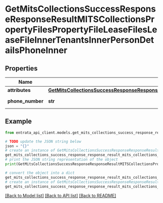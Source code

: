 # GetMitsCollectionsSuccessResponseResponseResultMITSCollectionsPropertyFilesPropertyFileLeaseFilesLeaseFileInnerTenantsInnerPersonDetailsPhoneInner


## Properties

Name | Type | Description | Notes
------------ | ------------- | ------------- | -------------
**attributes** | [**GetMitsCollectionsSuccessResponseResponseResultMITSCollectionsPropertyFilesPropertyFileLeaseFilesLeaseFileInnerTenantsInnerPersonDetailsPhoneInnerAttributes**](GetMitsCollectionsSuccessResponseResponseResultMITSCollectionsPropertyFilesPropertyFileLeaseFilesLeaseFileInnerTenantsInnerPersonDetailsPhoneInnerAttributes.md) |  | 
**phone_number** | **str** | Phone number | 

## Example

```python
from entrata_api_client.models.get_mits_collections_success_response_response_result_mits_collections_property_files_property_file_lease_files_lease_file_inner_tenants_inner_person_details_phone_inner import GetMitsCollectionsSuccessResponseResponseResultMITSCollectionsPropertyFilesPropertyFileLeaseFilesLeaseFileInnerTenantsInnerPersonDetailsPhoneInner

# TODO update the JSON string below
json = "{}"
# create an instance of GetMitsCollectionsSuccessResponseResponseResultMITSCollectionsPropertyFilesPropertyFileLeaseFilesLeaseFileInnerTenantsInnerPersonDetailsPhoneInner from a JSON string
get_mits_collections_success_response_response_result_mits_collections_property_files_property_file_lease_files_lease_file_inner_tenants_inner_person_details_phone_inner_instance = GetMitsCollectionsSuccessResponseResponseResultMITSCollectionsPropertyFilesPropertyFileLeaseFilesLeaseFileInnerTenantsInnerPersonDetailsPhoneInner.from_json(json)
# print the JSON string representation of the object
print(GetMitsCollectionsSuccessResponseResponseResultMITSCollectionsPropertyFilesPropertyFileLeaseFilesLeaseFileInnerTenantsInnerPersonDetailsPhoneInner.to_json())

# convert the object into a dict
get_mits_collections_success_response_response_result_mits_collections_property_files_property_file_lease_files_lease_file_inner_tenants_inner_person_details_phone_inner_dict = get_mits_collections_success_response_response_result_mits_collections_property_files_property_file_lease_files_lease_file_inner_tenants_inner_person_details_phone_inner_instance.to_dict()
# create an instance of GetMitsCollectionsSuccessResponseResponseResultMITSCollectionsPropertyFilesPropertyFileLeaseFilesLeaseFileInnerTenantsInnerPersonDetailsPhoneInner from a dict
get_mits_collections_success_response_response_result_mits_collections_property_files_property_file_lease_files_lease_file_inner_tenants_inner_person_details_phone_inner_from_dict = GetMitsCollectionsSuccessResponseResponseResultMITSCollectionsPropertyFilesPropertyFileLeaseFilesLeaseFileInnerTenantsInnerPersonDetailsPhoneInner.from_dict(get_mits_collections_success_response_response_result_mits_collections_property_files_property_file_lease_files_lease_file_inner_tenants_inner_person_details_phone_inner_dict)
```
[[Back to Model list]](../README.md#documentation-for-models) [[Back to API list]](../README.md#documentation-for-api-endpoints) [[Back to README]](../README.md)


